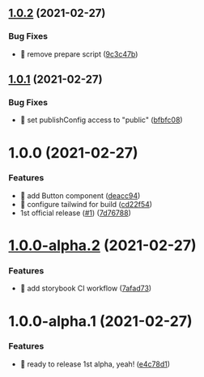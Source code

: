 ## [1.0.2](https://github.com/siriwatknp/react-tailwind-trial/compare/v1.0.1...v1.0.2) (2021-02-27)


### Bug Fixes

* 🐛 remove prepare script ([9c3c47b](https://github.com/siriwatknp/react-tailwind-trial/commit/9c3c47b07d7bc827ddc8bd45542ec15c294cfcd2))

## [1.0.1](https://github.com/siriwatknp/react-tailwind-trial/compare/v1.0.0...v1.0.1) (2021-02-27)


### Bug Fixes

* 🐛 set publishConfig access to "public" ([bfbfc08](https://github.com/siriwatknp/react-tailwind-trial/commit/bfbfc08147685f6fd029030ccd477f6a98414ba2))

# 1.0.0 (2021-02-27)


### Features

* 🎸 add Button component ([deacc94](https://github.com/siriwatknp/react-tailwind-trial/commit/deacc94e8a8dcfea82ee45862997a69f3c0324c5))
* 🎸 configure tailwind for build ([cd22f54](https://github.com/siriwatknp/react-tailwind-trial/commit/cd22f548ff59ef9378b8a800867e6ce42cfe26ff))
* 1st official release ([#1](https://github.com/siriwatknp/react-tailwind-trial/issues/1)) ([7d76788](https://github.com/siriwatknp/react-tailwind-trial/commit/7d76788e77541e0e7c67d5c5f9e3d59ca0ec82d0))

# [1.0.0-alpha.2](https://github.com/siriwatknp/react-tailwind-trial/compare/v1.0.0-alpha.1...v1.0.0-alpha.2) (2021-02-27)


### Features

* 🎸 add storybook CI workflow ([7afad73](https://github.com/siriwatknp/react-tailwind-trial/commit/7afad73a2413dbbb4c35007083b41015c0dc51d6))

# 1.0.0-alpha.1 (2021-02-27)


### Features

* 🎸 ready to release 1st alpha, yeah! ([e4c78d1](https://github.com/siriwatknp/react-tailwind-trial/commit/e4c78d1df01d543b90160530c8b859cd747bfbb3))

